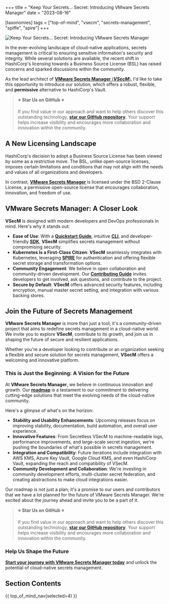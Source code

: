 +++
title = "Keep Your Secrets... Secret: Introducing VMware Secrets Manager"
date = "2023-08-16"

[taxonomies]
tags = ["top-of-mind", "vsecm", "secrets-management", "spiffe", "spire"]
+++

![Keep Your Secrets... Secret: Introducing VMware Secrets Manager](/images/size/w1200/2024/03/VSecM-1.png)

In the ever-evolving landscape of cloud-native applications, secrets management
is critical to ensuring sensitive information's security and integrity. While
several solutions are available, the recent shift in HashiCorp's licensing
towards a Business Source License (BSL) has raised concerns and sparked
discussions within the community.

As the lead architect of [**VMware Secrets Manager** (**_VSecM_**)](https://vsecm.com/), 
I'd like to take this opportunity to introduce our solution, which offers a robust, 
flexible, and **permissive** alternative to HashiCorp's Vault.

> **⭐️ Star Us on GitHub ⭐️**
>
> If you find value in our approach and want to help others discover this
> outstanding technology, [**star our GitHub 
> repository**](https://github.com/vmware-tanzu/secrets-manager). Your support helps
> increase visibility and encourages more collaboration and innovation within the
> community.

## A New Licensing Landscape

HashiCorp's decision to adopt a Business Source License has been viewed by some
as a restrictive move. The BSL, unlike open-source licenses, imposes certain
limitations and conditions that may not align with the needs and values of all
organizations and developers.

In contrast, [**VMware Secrets Manager**](https://vsecm.com/) is licensed under 
the BSD 2-Clause License, a permissive open-source license that encourages 
collaboration, innovation, and freedom of use.

## VMware Secrets Manager: A Closer Look

**VSecM** is designed with modern developers and DevOps professionals in mind.
Here's why it stands out:

* **Ease of Use**: With a [**Quickstart Guide**](https://vsecm.com/docs/quickstart/), 
  intuitive [**CLI**](https://vsecm.com/docs/cli/), and developer-friendly 
  [**SDK**](https://vsecm.com/docs/sdk/), **VSecM** simplifies secrets management
  without compromising security.
* **Kubernetes Is a First-Class Citizen**: **VSecM** seamlessly integrates with
  Kubernetes, leveraging [**SPIRE**](https://spiffe.io/docs/latest/spire-about/)
  for authentication and offering flexible secret storage and transformation
  options.
* **Community Engagement**: We believe in open collaboration and
  community-driven development. Our [**Contributing Guide**](https://vsecm.com/docs/contributing/) 
  invites developers to get involved, ask questions, and contribute to the project.
* **Secure by Default**: **VSecM** offers advanced security features, including
  encryption, manual master secret setting, and integration with various backing
  stores.

## Join the Future of Secrets Management

**VMware Secrets Manager** is more than just a tool; it's a community-driven
project that aims to redefine secrets management in a cloud-native world. We
invite you to explore **VSecM**, contribute to its growth, and join us in
shaping the future of secure and resilient applications.

Whether you're a developer looking to contribute or an organization seeking a
flexible and secure solution for secrets management, **VSecM** offers a
welcoming and innovative platform.

### This is Just the Beginning: A Vision for the Future

At **VMware Secrets Manager**, we believe in continuous innovation and growth.
Our [**roadmap**](https://vsecm.com/docs/roadmap) is a testament to our
commitment to delivering cutting-edge solutions that meet the evolving needs of
the cloud-native community.

Here's a glimpse of what's on the horizon:

* **Stability and Usability Enhancements**: Upcoming releases focus on improving
  stability, documentation, build automation, and overall user experience.
* **Innovative Features**: From Secretless VSecM to machine-readable logs,
  performance improvements, and large-scale secret ingestion, we're pushing the
  boundaries of what's possible in secrets management.
* **Integration and Compatibility**: Future iterations include integration with
  AWS KMS, Azure Key Vault, Google Cloud KMS, and even HashiCorp Vault,
  expanding the reach and compatibility of VSecM.
* **Community Development and Collaboration**: We're investing in community
  development efforts, multi-cluster secret federation, and creating
  abstractions to make cloud integrations easier.

Our roadmap is not just a plan; it's a promise to our users and contributors
that we have a lot planned for the future of VMware Secrets Manager. We're
excited about the journey ahead and invite you to be a part of it.

> **⭐️ Star Us on GitHub ⭐️**
>
> If you find value in our approach and want to help others discover this
> outstanding technology, [**star our GitHub repository**](https://github.com/vmware-tanzu/secrets-manager). 
> Your support helps increase visibility and encourages more collaboration and 
> innovation within the community.

### Help Us Shape the Future

[**Start your journey with VMware Secrets Manager today**](https://vsecm.com/)
and unlock the potential of cloud-native secrets management.

## Section Contents

{{ top_of_mind_nav(selected=4) }}
